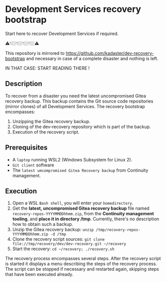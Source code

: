 # Development Services recovery bootstrap

Start here to recover Development Services if required. 

⚠👇🏼👇🏼👇🏼👇🏼⚠

This repository is mirrored to https://github.com/kadaster/dev-recovery-bootstrap and necessary in case of a complete disaster and nothing is left. 

IN THAT CASE: START READING THERE !

## Description

To recover from a disaster you need the latest uncompromised Gitea recovery backup. This backup contains the Git source code repositories (mirror clones) of all Development Services. The recovery bootstrap encompasses:

1. Unzipping the Gitea recovery backup.
1. Cloning of the dev-recovery repository which is part of the backup.
1. Execution of the recovery script. 

## Prerequisites

- A `laptop` running WSL2 (Windows Subsystem for Linux 2).
- `Git client` software
- The `latest umcompromised Gitea Recovery backup` from Continuity management.

## Execution

1. Open a WSL `Bash shell`, you will enter your `homedirectory`.
1. Get the **latest, uncompromised Gitea recovery backup** file named `recovery-repos-YYYYMMDDhhmm.zip`, from the **Continuity management tooling**, and **place it in directory /tmp**. Currently, there's no description how to obtain such a backup.
1. Unzip the Gitea recovery backup: `unzip /tmp/recovery-repos-YYYYMMDDhhmm.zip -d /tmp`
1. Clone the recovery script sources: `git clone file://tmp/recovery/dev/dev-recovery.git ~/recovery`
1. Start the recovery: `cd ~/recovery; ./recovery.sh`

The recovery process encompasses several steps. After the recovery script is started it displays a menu describing the steps of the recovery process. The script can be stopped if necessary and restarted again, skipping steps that have been executed already. 